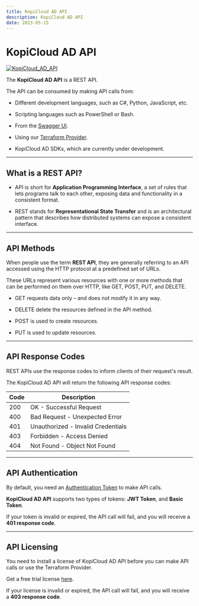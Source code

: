 ```yaml
---
title: KopiCloud AD API
description: KopiCloud AD API
date: 2023-05-15
---
```


# KopiCloud AD API
[![KopiCloud_AD_API](https://img.shields.io/badge/kopiCloud_ad-v1.0+-blueviolet.svg)](https://adapi.kopicloud.com)

The **KopiCloud AD API** is a REST API.

The API can be consumed by making API calls from:

- Different development languages, such as C#, Python, JavaScript, etc.

- Scripting languages such as PowerShell or Bash.

- From the [Swagger UI](../authentication/swagger-authentication.md).

- Using our [Terraform Provider](../terraform/terraform.md).

- KopiCloud AD SDKs, which are currently under development.

----

## What is a REST API?

* API is short for **Application Programming Interface**, a set of rules that lets programs talk to each other, exposing data and functionality in a consistent format.

* REST stands for **Representational State Transfer** and is an architectural pattern that describes how distributed systems can expose a consistent interface.

----

## API Methods

When people use the term **REST API**, they are generally referring to an API accessed using the HTTP protocol at a predefined set of URLs.

These URLs represent various resources with one or more methods that can be performed on them over HTTP, like GET, POST, PUT, and DELETE.

- <span class="btn-get">GET</span> requests data only – and does not modify it in any way.

- <span class="btn-delete">DELETE</span> delete the resources defined in the API method.

- <span class="btn-post">POST</span> is used to create resources.

- <span class="btn-put">PUT</span> is used to update resources.

----

## API Response Codes

REST APIs use the response codes to inform clients of their request's result.

The KopiCloud AD API will return the following API response codes:

| Code | Description                        |
| ---- | ---------------------------------- |
| 200	 | OK - Successful Request            |
| 400	 | Bad Request - Unexpected Error     |
| 401	 | Unauthorized - Invalid Credentials |
| 403	 | Forbidden - Access Denied          |
| 404	 | Not Found - Object Not Found       |

----

## API Authentication

By default, you need an [Authentication Token](../authentication/token-authentication.md) to make API calls.

**KopiCloud AD API** supports two types of tokens: **JWT Token**, and **Basic Token**.

If your token is invalid or expired, the API call will fail, and you will receive a **401 response code**.

----

## API Licensing

You need to install a license of KopiCloud AD API before you can make API calls or use the Terraform Provider.

Get a free trial license [here](https://adapi.kopicloud.com/get-license).

If your license is invalid or expired, the API call will fail, and you will receive a **403 response code**.
